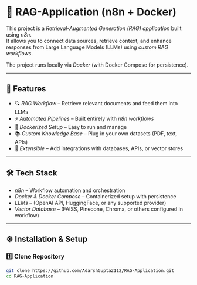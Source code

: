 # 🤖 RAG-Application (n8n + Docker)

This project is a *Retrieval-Augmented Generation (RAG) application* built using *n8n*.  
It allows you to connect data sources, retrieve context, and enhance responses from Large Language Models (LLMs) using *custom RAG workflows*.  

The project runs locally via *Docker* (with Docker Compose for persistence).

---

## 🚀 Features
- 🔍 *RAG Workflow* – Retrieve relevant documents and feed them into LLMs  
- ⚡ *Automated Pipelines* – Built entirely with *n8n workflows*  
- 🐳 *Dockerized Setup* – Easy to run and manage  
- 📚 *Custom Knowledge Base* – Plug in your own datasets (PDF, text, APIs)  
- 🔧 *Extensible* – Add integrations with databases, APIs, or vector stores  

---

## 🛠 Tech Stack
- *n8n* – Workflow automation and orchestration  
- *Docker & Docker Compose* – Containerized setup with persistence  
- *LLMs* – (OpenAI API, HuggingFace, or any supported provider)  
- *Vector Database* – (FAISS, Pinecone, Chroma, or others configured in workflow)  

---

## ⚙ Installation & Setup

### 1️⃣ Clone Repository
```bash
git clone https://github.com/AdarshGupta2112/RAG-Application.git
cd RAG-Application

